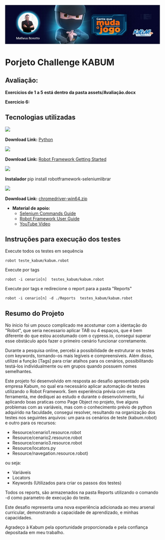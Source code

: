 <img src="./assets/header.png"/>

# Porjeto Challenge KABUM

## Avaliação:
**Exercicios de 1 a 5 está dentro da pasta assets/Avaliação.docx**

**Exercicio 6:**

## Tecnologias utilizadas
<div><img src="https://img.shields.io/badge/-Python%20(3.6.8)-gold?style=for-the-badge&logo=python&logoColor=black"></div> 

**Download Link:** [Python](https://www.python.org/downloads/release/python-368/)

<div><img src="https://img.shields.io/badge/-robot framework (v6.1.1)-black?style=for-the-badge&logo=robotframework&logoColor=white"></div> 

**Download Link:** [Robot Framework Getting Started](https://robotframework.org/?tab=1#getting-started)

<div><img src="https://img.shields.io/badge/-Selenium (v5.1.3)-grey?style=for-the-badge&logo=Selenium&logoColor=white"></div> 

**Instalador** pip install robotframework-seleniumlibrar

<div><img src="https://img.shields.io/badge/-Chrome Web Drivre (117)-blue?style=for-the-badge&logo=google-chrome&logoColor=white"></div> 

**Download Link:**
[chromedriver-win64.zip](https://edgedl.me.gvt1.com/edgedl/chrome/chrome-for-testing/117.0.5938.132/win64/chromedriver-win64.zip)

- **Material de apoio:**
  - [Selenium Commands Guide](https://robotframework.org/SeleniumLibrary/SeleniumLibrary.html#Element%20Should%20Contain)
  - [Robot Framework User Guide](https://robotframework.org/robotframework/latest/RobotFrameworkUserGuide.html)
  - [YouTube Video](https://www.youtube.com/watch?v=xoQwtceO-eI)

## Instruções para execução dos testes
Execute todos os testes em sequência
```
robot teste_kabum/kabum.robot
```
Execute por tags
```
robot -i cenario[n]  testes_kabum/kabum.robot
```

Execute por tags e redirecione o report para a pasta "Reports"
```
robot -i cenario[n] -d ./Reports  testes_kabum/kabum.robot
```


## Resumo do Projeto
No ínicio foi um pouco complicado me acostumar com a identação do "Robot", que seria necessario aplicar TAB ou 4 espaços, que é bem diferente do que estou acostumado com o cypress.io,
consegui superar esse obstáculo após fazer o primeiro cenário funcionar corretamente.

Durante a pesquisa online, percebi a possibilidade de estruturar os testes com keywords, tornando-os mais legíveis e compreensíveis. Além disso, utilizei a função [Tags] para criar atalhos para os cenários, possibilitando testá-los individualmente ou em grupos quando possuem nomes semelhantes.

Este projeto foi desenvolvido em resposta ao desafio apresentado pela empresa Kabum, no qual era necessário aplicar automação de testes utilizando o Robot Framework.
Sem experiência prévia com esta ferramenta, me dediquei ao estudo e durante o desenvolvimento, fui aplicando boas praticas como Page Object no projeto, tive alguns problemas com as variáveis, mas com o conhecimento prévio de python adquirido na faculdade, consegui resolver, resultando na organização dos testes nos seguintes arquivos: um para os cenários de teste (kabum.robot)
e outro para os recursos: 
- Resource/cenario1.resource.robot
- Resource/cenario2.resource.robot
- Resource/cenario3.resource.robot
- Resource/locators.py<br>
- Resource/navegation.resource.robot)
  
ou seja:
  
- Variáveis
- Locators
- Keywords (Utilizados para criar os passos dos testes)

Todos os reports, são armazenados na pasta Reports utilizando o comando -d como parametro de execução do teste.

Este desafio representa uma nova experiência adicionada ao meu arsenal curricular, demonstrando a capacidade de aprendizado, e minhas capacidades.

Agradeço à Kabum pela oportunidade proporcionada e pela confiança depositada em meu trabalho.
